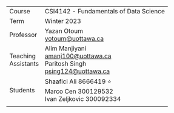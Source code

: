 |  |  |
| - | - |
| Course | CSI4142 - Fundamentals of Data Science | 
| Term | Winter 2023 |
| Professor | Yazan Otoum<br>yotoum@uottawa.ca  |
| Teaching<br>Assistants | Alim Manjiyani<br>amanj100@uottawa.ca<br>Paritosh Singh<br>psing124@uottawa.ca  |
| Students | Shaafici Ali 8666419 :star: <br> Marco Cen 300129532 <br> Ivan Zeljkovic 300092334|
| | |